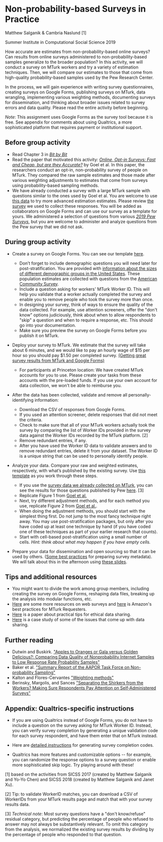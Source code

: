 Non-probability-based Surveys in Practice
================
Matthew Salganik & Cambria Naslund [1]

Summer Institute in Computational Social Science 2019



How accurate are estimates from non-probability-based online surveys? Can results from online surveys administered to non-probability-based samples generalize to the broader population? In this activity, we will conduct a survey on MTurk workers and try a variety of estimation techniques. Then, we will compare our estimates to those that come from high-quality probability-based samples used by the Pew Research Center.

In the process, we will gain experience with writing survey questionnaires, creating surveys on Google Forms, publishing surveys on MTurk, data wrangling, implementing various weighting methods, documenting surveys for dissemination, and thinking about broader issues related to survey errors and data quality. Please read the entire activity before beginning.

*Note*: This assignment uses Google Forms as the survey tool because it is free. See appendix for comments about using Qualtrics, a more sophisticated platform that requires payment or institutional support.

Before group activity
---------------------

-   Read Chapter 3 in [*Bit by Bit*](https://www.bitbybitbook.com/)
-   Read the paper that motivated this activity: [*Online, Opt-in Surveys: Fast and Cheap, but are they Accurate?*](https://5harad.com/papers/dirtysurveys.pdf) by Goel et al. In this paper, the researchers conduct an opt-in, non-probability survey of people on MTurk. They compared the raw sample estimates and those made after various weighting adjustments to estimates that come from surveys using probability-based sampling methods.
-   We have already conducted a survey with a large MTurk sample with questions similar to the ones used by Goel et al. You are welcome to use [this data](https://github.com/compsocialscience/summer-institute/blob/master/2019/materials/day4-surveys/activity/2019-06-13_mturk_data_clean.csv) to try more advanced estimation estimates. Please review [the survey](https://github.com/compsocialscience/summer-institute/blob/master/2019/materials/day4-surveys/activity/2019-06-13_mturk_google_survey.pdf) we used to collect these responses. You will be added as collaborators on Google Forms and can use our survey as a template for yours. We administered a selection of questions from various [*2019 Pew Surveys*](https://github.com/compsocialscience/summer-institute/blob/master/2019/materials/day4-surveys/activity/2019_pew_benchmark_data.csv), but you are welcome to administer and analyze questions from the Pew survey that we did not ask.

During group activity
---------------------

-   Create a survey on Google Forms. You can see our template [here](https://github.com/compsocialscience/summer-institute/blob/master/2019/materials/day4-surveys/activity/2019-06-13_mturk_google_survey.pdf).

    -   Don’t forget to include demographic questions you will need later for post-stratification. You are provided with [information about the sizes of different demographic groups in the United States](https://github.com/compsocialscience/summer-institute/blob/master/2019/materials/day4-surveys/activity/2017_acs_data_clean.csv). These population estimates are collected with questions from the [American Community Survey](https://www2.census.gov/programs-surveys/acs/methodology/questionnaires/2017/quest17GQ.pdf).
    -   Include a question asking for workers' MTurk Worker ID. This will help you validate that a worker actually completed the survey and enable you to remove people who took the survey more than once.
    -   In designing your survey, think of ways to ensure the quality of the data collected. For example, use attention screeners, offer the "don't know" options judiciously, think about when to allow respondents to "skip" a question and when to require a response, etc. This should go into your documentation.
    -   Make sure you preview the survey on Google Forms before you publish it on MTurk.

-   Deploy your survey to MTurk. We estimate that the survey will take about 6 minutes, and we would like to pay an hourly wage of $15 per hour so you should pay $1.50 per completed survey. [(Getting great survey results from MTurk and Google Forms)](https://blog.mturk.com/tutorial-getting-great-survey-results-from-mturk-and-google-forms-da4993d878df)
    -   For participants at Princeton location: We have created MTurk accounts for you to use. Please create your tasks from these accounts with the pre-loaded funds. If you use your own account for data collection, we won't be able to reimburse you.
-   After the data has been collected, validate and remove all personally-identifying information:

    -   Download the CSV of responses from Google Forms.
    -   If you used an attention screener, delete responses that did not meet the criteria.
    -   Check to make sure that all of your MTurk workers actually took the survey by comparing the list of Worker IDs provided in the survey data against the Worker IDs recorded by the MTurk platform. [2]
    -   Remove redundant entries, if any.
    -   After you have used the Worker ID data to validate answers and to remove redundant entries, delete it from your dataset. The Worker ID is a unique string that can be used to personally identify people.

-   Analyze your data. Compare your raw and weighted estimates, respectively, with what’s published by the existing survey. Use [this template](https://github.com/compsocialscience/summer-institute/blob/master/2019/materials/day4-surveys/activity/SICSS_survey_activity_2019_template.Rmd) as you work through these steps.

    -   If you use the [survey data we already collected on MTurk](https://github.com/compsocialscience/summer-institute/blob/master/2019/materials/day4-surveys/activity/2019-06-13_mturk_data_clean.csv), you can see the results for those questions published by Pew [here](https://github.com/compsocialscience/summer-institute/blob/master/2019/materials/day4-surveys/activity/2019_pew_benchmark_data.csv). [3]
    -   Replicate Figure 1 from [Goel et al.](https://5harad.com/papers/dirtysurveys.pdf)
    -   Next, try different adjustment methods, and for each method you use, replicate Figure 2 from [Goel et al.](https://5harad.com/papers/dirtysurveys.pdf).
    -   When doing the adjustment methods, you should start with the simplest thing first. Do not jump to the most fancy technique right away. You may use post-stratification packages, but only after you have coded up at least one technique by hand (if you have coded one of these techniques as part of your earlier research that counts).
    -   Start with cell-based post-stratification using a small number of cells. *Hint: think about what may happen if you have empty cells.*

-   Prepare your data for dissemination and open sourcing so that it can be used by others. ([Some best practices](https://www.icpsr.umich.edu/icpsrweb/content/deposit/guide/chapter3docs.html) for preparing survey metadata). We will talk about this in the afternoon using [these slides](https://github.com/compsocialscience/summer-institute/blob/master/2019/materials/day4-surveys/06-intro-to-open-sourcing-data.pdf).

Tips and additional resources
-----------------------------

-   You might want to divide the work among group members, including creating the survey on Google Forms, reshaping data files, breaking up the analysis into modular functions, etc.
-   [Here](https://psrc.princeton.edu/our-services/using-mturk) are some more resources on web surveys and [here](https://mturkpublic.s3.amazonaws.com/docs/MTURK_BP.pdf) is Amazon's best practices for MTurk Requesters.
-   [Here](https://doi.org/10.1177/2515245917747656) is a paper about practical tips for ethical data sharing.
-   [Here](https://arxiv.org/pdf/1809.00103.pdf) is a case study of some of the issues that come up with data sharing.

Further reading
---------------

-   Dutwin and Buskirk. ["Apples to Oranges or Gala versus Golden Delicious?: Comparing Data Quality of Nonprobability Internet Samples to Low Response Rate Probability Samples"](https://academic.oup.com/poq/article/81/S1/213/3749202/Apples-to-Oranges-or-Gala-versus-Golden-Delicious)
-   Baker et al. ["Summary Report of the AAPOR Task Force on Non-probability Sampling"](https://academic.oup.com/jssam/article/1/2/90/941418/Summary-Report-of-the-AAPOR-Task-Force-on-Non)
-   Kalton and Flores-Cervantes ["Weighting methods"](http://www.jos.nu/Articles/abstract.asp?article=192081)
-   Berinsky, Margolis, and Sances ["Separating the Shirkers from the Workers? Making Sure Respondents Pay Attention on Self‐Administered Surveys"](https://doi.org/10.1111/ajps.12081)

Appendix: Qualtrics-specific instructions
-----------------------------------------

-   If you are using Qualtrics instead of Google Forms, you do not have to include a question on the survey asking for MTurk Worker ID. Instead, you can verify survey completion by generating a unique validation code for each survey respondent, and have them enter that on MTurk instead.

-   Here are [detailed instructions](https://blog.mturk.com/getting-great-survey-results-from-mturk-and-qualtrics-be1704ff9786) for generating survey completion codes.

-   Qualtrics has more features and customizable options -- for example, you can randomize the response options to a survey question or enable more sophisticated skip logic. Try playing around with these!

[1] based on the activities from SICSS 2017 (created by Matthew Salganik and Yo-Yo Chen) and SICSS 2018 (created by Matthew Salganik and Janet Xu).

[2] Tip: to validate WorkerID matches, you can download a CSV of WorkerIDs from your MTurk results page and match that with your survey results data.

[3] *Technical note*: Most survey questions have a "don't know/refuse" residual category, but predicting the percentage of people who refused to answer may not always be substantively relevant. To omit this category from the analysis, we normalized the existing survey results by dividing by the percentage of people who responded to that question.
